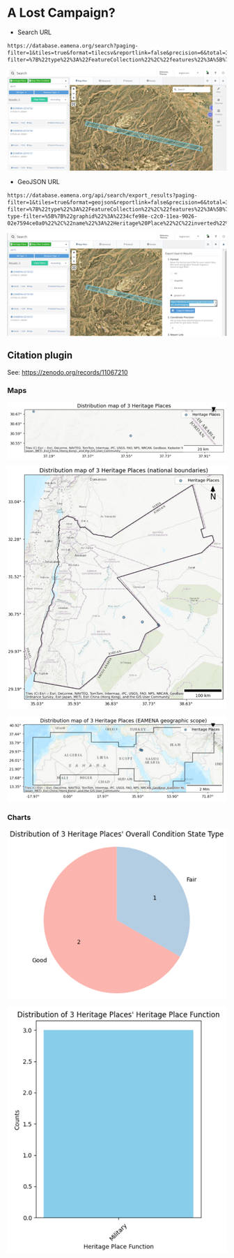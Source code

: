 # A Lost Campaign?

* Search URL

```
https://database.eamena.org/search?paging-filter=1&tiles=true&format=tilecsv&reportlink=false&precision=6&total=383723&map-filter=%7B%22type%22%3A%22FeatureCollection%22%2C%22features%22%3A%5B%7B%22id%22%3A%22a421dfd1cf8e2071e46fe52188e7dcf6%22%2C%22type%22%3A%22Feature%22%2C%22properties%22%3A%7B%22buffer%22%3A%7B%22width%22%3A10%2C%22unit%22%3A%22m%22%7D%2C%22inverted%22%3Afalse%7D%2C%22geometry%22%3A%7B%22coordinates%22%3A%5B%5B%5B37.11103003453388%2C30.692486163331665%5D%2C%5B37.102186445415526%2C30.66674350303225%5D%2C%5B37.9640962464091%2C30.50335211102579%5D%2C%5B37.967497626839815%2C30.530896107900205%5D%2C%5B37.11103003453388%2C30.692486163331665%5D%5D%5D%2C%22type%22%3A%22Polygon%22%7D%7D%5D%7D
```

![alt text](image.png)


* GeoJSON URL

```
https://database.eamena.org/api/search/export_results?paging-filter=1&tiles=true&format=geojson&reportlink=false&precision=6&total=3&map-filter=%7B%22type%22%3A%22FeatureCollection%22%2C%22features%22%3A%5B%7B%22id%22%3A%22a421dfd1cf8e2071e46fe52188e7dcf6%22%2C%22type%22%3A%22Feature%22%2C%22properties%22%3A%7B%22buffer%22%3A%7B%22width%22%3A10%2C%22unit%22%3A%22m%22%7D%2C%22inverted%22%3Afalse%7D%2C%22geometry%22%3A%7B%22coordinates%22%3A%5B%5B%5B37.11103003453388%2C30.692486163331665%5D%2C%5B37.102186445415526%2C30.66674350303225%5D%2C%5B37.9640962464091%2C30.50335211102579%5D%2C%5B37.967497626839815%2C30.530896107900205%5D%2C%5B37.11103003453388%2C30.692486163331665%5D%5D%5D%2C%22type%22%3A%22Polygon%22%7D%7D%5D%7D&resource-type-filter=%5B%7B%22graphid%22%3A%2234cfe98e-c2c0-11ea-9026-02e7594ce0a0%22%2C%22name%22%3A%22Heritage%20Place%22%2C%22inverted%22%3Afalse%7D%5D
```

![alt text](image-1.png)


## Citation plugin

See: https://zenodo.org/records/11067210

### Maps

![alt text](image-2.png)

![alt text](image-3.png)

![alt text](image-4.png)

### Charts

![alt text](image-5.png)

![alt text](image-6.png)